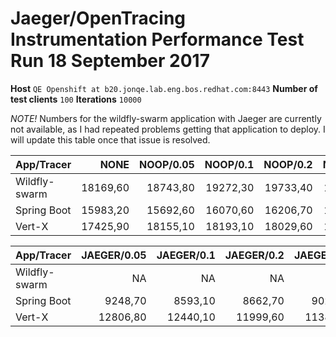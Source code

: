 # Jaeger/OpenTracing Instrumentation Performance Test Run 18 September 2017

**Host** `QE Openshift at b20.jonqe.lab.eng.bos.redhat.com:8443`
**Number of test clients** `100`
**Iterations** `10000`

_NOTE!_ Numbers for the wildfly-swarm application with Jaeger are currently not available, as I had repeated problems
getting that application to deploy.  I will update this table once that issue is resolved.


| App/Tracer|NONE| NOOP/0.05| NOOP/0.1 | NOOP/0.2 | NOOP/1.0 |
| ------------- | -----:|-----:|-----:|-----:|-----:|
| Wildfly-swarm|18169,60|18743,80|19272,30|19733,40|18823,40|
| Spring Boot|15983,20|15692,60|16070,60|16206,70|16117,70| 
| Vert-X|17425,90|18155,10|18193,10|18029,60|17822,00|

| App/Tracer|JAEGER/0.05|JAEGER/0.1|JAEGER/0.2|JAEGER/1.0|
| ------------- | -----:|-----:|-----:|-----:|
| Wildfly-swarm|NA|NA|NA|NA|  
| Spring Boot|9248,70|8593,10|8662,70|9026,60| 
| Vert-X|12806,80|12440,10|11999,60|11389,70|


